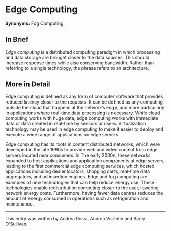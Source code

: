 # Edge Computing

**Synonyms:** Fog Computing.

## In Brief

*Edge computing* is a distributed computing paradigm in which processing and data storage are brought closer to the data sources. This should increase response times while also conserving bandwidth. Rather than referring to a single technology, the phrase refers to an architecture.

## More in Detail

Edge computing is defined as any form of computer software that provides reduced latency closer to the requests. It can be defined as any computing outside the cloud that happens at the network’s edge, and more particularly in applications where real-time data processing is necessary. While cloud computing works with huge data, edge computing works with immediate data or data created in real-time by sensors or users. Virtualization technology may be used in edge computing to make it easier to deploy and execute a wide range of applications on edge servers. 

Edge computing has its roots in content distributed networks, which were developed in the late 1990s to provide web and video content from edge servers located near consumers. In The early 2000s, these networks expanded to host applications and application components at edge servers, leading to the first commercial edge computing services, which hosted applications including dealer locators, shopping carts, real-time data aggregators, and ad insertion engines. Edge and fog computing are examples of new technologies that can help reduce energy use. These technologies enable redistribution computing closer to the user, lowering network energy costs. Furthermore, having fewer data centres reduces the amount of energy consumed in operations such as refrigeration and maintenance. 


---

This entry was written by Andrea Rossi, Andrea Visentin and Barry O'Sullivan.


